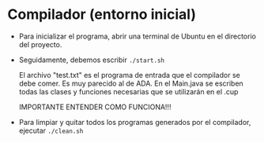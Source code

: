 # Compilador (entorno inicial)

* Para inicializar el programa, abrir una terminal de Ubuntu en el directorio del proyecto.
  
* Seguidamente, debemos escribir ``./start.sh``
  
  El archivo "test.txt" es el programa de entrada que el compilador se debe comer.
  Es muy parecido al de ADA.
  En el Main.java se escriben todas las clases y funciones necesarias que se utilizarán en el .cup
    
    IMPORTANTE ENTENDER COMO FUNCIONA!!!

* Para limpiar y quitar todos los programas generados por el compilador, ejecutar ``./clean.sh``
  

